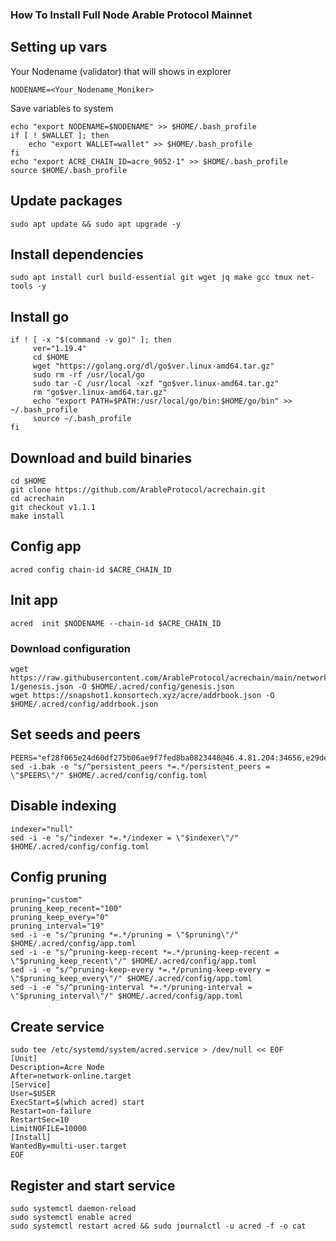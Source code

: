 ### How To Install Full Node Arable Protocol Mainnet

## Setting up vars
Your Nodename (validator) that will shows in explorer
```
NODENAME=<Your_Nodename_Moniker>
```

Save variables to system
```
echo "export NODENAME=$NODENAME" >> $HOME/.bash_profile
if [ ! $WALLET ]; then
	echo "export WALLET=wallet" >> $HOME/.bash_profile
fi
echo "export ACRE_CHAIN_ID=acre_9052-1" >> $HOME/.bash_profile
source $HOME/.bash_profile
```

## Update packages
```
sudo apt update && sudo apt upgrade -y
```

## Install dependencies
```
sudo apt install curl build-essential git wget jq make gcc tmux net-tools -y
```

## Install go
```
if ! [ -x "$(command -v go)" ]; then
     ver="1.19.4"
     cd $HOME
     wget "https://golang.org/dl/go$ver.linux-amd64.tar.gz"
     sudo rm -rf /usr/local/go
     sudo tar -C /usr/local -xzf "go$ver.linux-amd64.tar.gz"
     rm "go$ver.linux-amd64.tar.gz"
     echo "export PATH=$PATH:/usr/local/go/bin:$HOME/go/bin" >> ~/.bash_profile
     source ~/.bash_profile
fi
```

## Download and build binaries
```
cd $HOME
git clone https://github.com/ArableProtocol/acrechain.git
cd acrechain
git checkout v1.1.1
make install
```

## Config app
```
acred config chain-id $ACRE_CHAIN_ID
```

## Init app
```
acred  init $NODENAME --chain-id $ACRE_CHAIN_ID
```

### Download configuration
```
wget https://raw.githubusercontent.com/ArableProtocol/acrechain/main/networks/mainnet/acre_9052-1/genesis.json -O $HOME/.acred/config/genesis.json
wget https://snapshot1.konsortech.xyz/acre/addrbook.json -O $HOME/.acred/config/addrbook.json
```

## Set seeds and peers
```
PEERS="ef28f065e24d60df275b06ae9f7fed8ba0823448@46.4.81.204:34656,e29de0ba5c6eb3cc813211887af4e92a71c54204@65.108.1.225:46656,276be584b4a8a3fd9c3ee1e09b7a447a60b201a4@116.203.29.162:26656,e2d029c95a3476a23bad36f98b316b6d04b26001@49.12.33.189:36656,1264ee73a2f40a16c2cbd80c1a824aad7cb082e4@149.102.146.252:26656,dbe9c383a709881f6431242de2d805d6f0f60c9e@65.109.52.156:7656,d01fb8d008cb5f194bc27c054e0246c4357256b3@31.7.196.72:26656,91c0b06f0539348a412e637ebb8208a1acdb71a9@178.162.165.193:21095,bac90a590452337700e0033315e96430d19a3ffa@23.106.238.167:26656"
sed -i.bak -e "s/^persistent_peers *=.*/persistent_peers = \"$PEERS\"/" $HOME/.acred/config/config.toml
```

## Disable indexing
```
indexer="null"
sed -i -e "s/^indexer *=.*/indexer = \"$indexer\"/" $HOME/.acred/config/config.toml
```

## Config pruning
```
pruning="custom"
pruning_keep_recent="100"
pruning_keep_every="0"
pruning_interval="19"
sed -i -e "s/^pruning *=.*/pruning = \"$pruning\"/" $HOME/.acred/config/app.toml
sed -i -e "s/^pruning-keep-recent *=.*/pruning-keep-recent = \"$pruning_keep_recent\"/" $HOME/.acred/config/app.toml
sed -i -e "s/^pruning-keep-every *=.*/pruning-keep-every = \"$pruning_keep_every\"/" $HOME/.acred/config/app.toml
sed -i -e "s/^pruning-interval *=.*/pruning-interval = \"$pruning_interval\"/" $HOME/.acred/config/app.toml
```

## Create service
```
sudo tee /etc/systemd/system/acred.service > /dev/null << EOF
[Unit]
Description=Acre Node
After=network-online.target
[Service]
User=$USER
ExecStart=$(which acred) start
Restart=on-failure
RestartSec=10
LimitNOFILE=10000
[Install]
WantedBy=multi-user.target
EOF
```

## Register and start service
```
sudo systemctl daemon-reload
sudo systemctl enable acred
sudo systemctl restart acred && sudo journalctl -u acred -f -o cat
```
